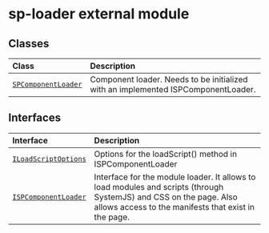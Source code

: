 # sp-loader external module



## Classes

| Class	   |  Description |
|:-------------|:---------------|
| [`SPComponentLoader`](./sp-loader/spcomponentloader.md)     | Component loader. Needs to be initialized with an implemented ISPComponentLoader. |



## Interfaces

| Interface	   |  Description |
|:-------------|:---------------|
| [`ILoadScriptOptions`](./sp-loader/iloadscriptoptions.md)   | Options for the loadScript() method in ISPComponentLoader  |
| [`ISPComponentLoader`](./sp-loader/ispcomponentloader.md)   | Interface for the module loader. It allows to load modules and scripts (through SystemJS) and CSS on the page. Also allows access to the manifests that exist in the page.  |






